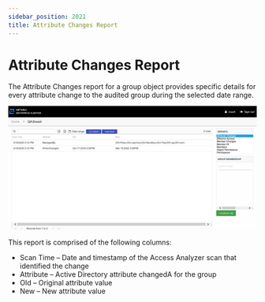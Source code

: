 ```yaml
---
sidebar_position: 2021
title: Attribute Changes Report
---
```


# Attribute Changes Report

The Attribute Changes report for a group object provides specific details for every attribute change to the audited group during the selected date range.

![Attribute Changes report](../../../../../../../static/images/AccessInformationCenter_12.0/Content/Resources/Images/Access/InformationCenter/ResourceAudit/Group/AttributeChanges.png "Attribute Changes report")

This report is comprised of the following columns:

* Scan Time – Date and timestamp of the Access Analyzer scan that identified the change
* Attribute – Active Directory attribute changedA for the group
* Old – Original attribute value
* New – New attribute value